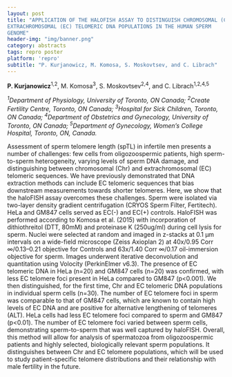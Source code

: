 ```yaml
---
layout: post
title: "APPLICATION OF THE HALOFISH ASSAY TO DISTINGUISH CHROMOSOMAL (CHR) AND
EXTRACHROMOSOMAL (EC) TELOMERIC DNA POPULATIONS IN THE HUMAN SPERM
GENOME"
header-img: "img/banner.png"
category: abstracts
tags: repro poster
platform: 'repro'
subtitle: "P. Kurjanowicz, M. Komosa, S. Moskovtsev, and C. Librach"
---
```

__P. Kurjanowicz__<sup>1,2</sup>, M. Komosa<sup>3</sup>, S. Moskovtsev<sup>2,4</sup>, and C.
Librach<sup>1,2,4,5</sup>

_<sup>1</sup>Department of Physiology, University of Toronto, ON Canada;
<sup>2</sup>Create Fertility Centre, Toronto, ON Canada; <sup>3</sup>Hospital for Sick
Children, Toronto, ON Canada; <sup>4</sup>Department of Obstetrics and
Gynecology, University of Toronto, ON Canada; <sup>5</sup>Department of
Gynecology, Women’s College Hospital, Toronto, ON, Canada._

Assessment of sperm telomere length (spTL) in infertile men presents a
number of challenges: few cells from oligozoospermic patients, high
sperm-to-sperm heterogeneity, varying levels of sperm DNA damage, and
distinguishing between chromosomal (Chr) and extrachromosomal (EC)
telomeric sequences. We have previously demonstrated that DNA extraction
methods can include EC telomeric sequences that bias downstream
measurements towards shorter telomeres. Here, we show that the haloFISH
assay overcomes these challenges. Sperm were isolated via two-layer
density gradient centrifugation (CRYOS Sperm Filter, Fertitech). HeLa
and GM847 cells served as EC(-) and EC(+) controls. HaloFISH was
performed according to Komosa et al. (2015) with incorporation of
dithiothreitol (DTT, 80mM) and proteinase K (250ug/ml) during cell lysis
for sperm. Nuclei were selected at random and imaged in z-stacks at 0.1
μm intervals on a wide-field microscope (Zeiss Axioplan 2) at 40x/0.95
Corr ∞/0.13–0.21 objective for Controls and 63x/1.40 Corr ∞/0.17
oil-immersion objective for sperm. Images underwent iterative
deconvolution and quantitation using Volocity (PerkinElmer v6.3). The
presence of EC telomeric DNA in HeLa (n=20) and GM847 cells (n=20) was
confirmed, with less EC telomere foci present in HeLa compared to GM847
(p&lt;0.001). We then distinguished, for the first time, Chr and EC
telomeric DNA populations in individual sperm cells (n=30). The number
of EC telomere foci in sperm was comparable to that of GM847 cells,
which are known to contain high levels of EC DNA and are positive for
alternative lengthening of telomeres (ALT). HeLa cells had less EC
telomere foci compared to sperm and GM847 (p&lt;0.01). The number of EC
telomere foci varied between sperm cells, demonstrating sperm-to-sperm
that was well captured by haloFISH. Overall, this method will allow for
analysis of spermatozoa from oligozoospermic patients and highly
selected, biologically relevant sperm populations. It distinguishes
between Chr and EC telomere populations, which will be used to study
patient-specific telomere distributions and their relationship with male
fertility in the future.
